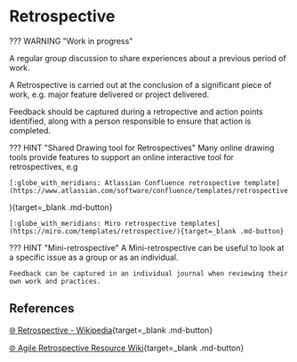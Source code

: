 # Retrospective

??? WARNING "Work in progress"

A regular group discussion to share experiences about a previous period of work.

A Retrospective is carried out at the conclusion of a significant piece of work, e.g. major feature delivered or project delivered.

Feedback should be captured during a retropective and action points identified, along with a person responsible to ensure that action is completed. 

??? HINT "Shared Drawing tool for Retrospectives"
    Many online drawing tools provide features to support an online interactive tool for retrospectives, e.g 

    [:globe_with_meridians: Atlassian Confluence retrospective template](https://www.atlassian.com/software/confluence/templates/retrospective
){target=_blank .md-button}

    [:globe_with_meridians: Miro retrospective templates](https://miro.com/templates/retrospective/){target=_blank .md-button}


??? HINT "Mini-retrospective"
    A Mini-retrospective can be useful to look at a specific issue as a group or as an individual.

    Feedback can be captured in an individual journal when reviewing their own work and practices.


## References

[:globe_with_meridians: Retrospective - Wikipedia](https://en.wikipedia.org/wiki/Retrospective){target=_blank .md-button}

[:globe_with_meridians: Agile Retrospective Resource Wiki](https://retrospectivewiki.org/index.php?title=Agile_Retrospective_Resource_Wiki){target=_blank .md-button}


